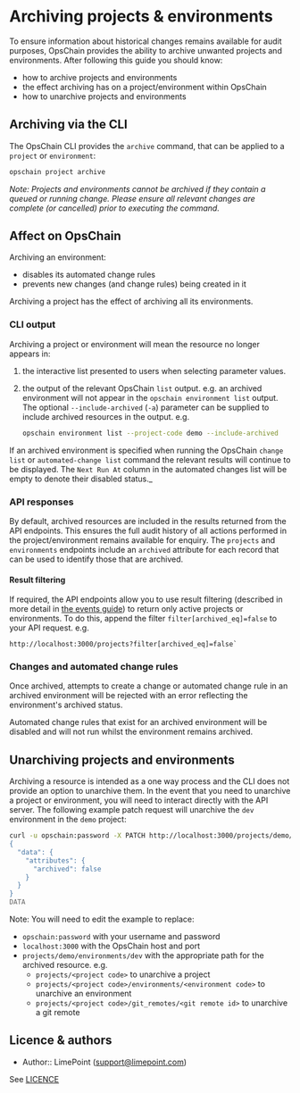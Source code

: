 # Archiving projects & environments

To ensure information about historical changes remains available for audit purposes, OpsChain provides the ability to archive unwanted projects and environments. After following this guide you should know:

- how to archive projects and environments
- the effect archiving has on a project/environment within OpsChain
- how to unarchive projects and environments

## Archiving via the CLI

The OpsChain CLI provides the `archive` command, that can be applied to a `project` or `environment`:

```bash
opschain project archive
```

_Note: Projects and environments cannot be archived if they contain a queued or running change. Please ensure all relevant changes are complete (or cancelled) prior to executing the command._

## Affect on OpsChain

Archiving an environment:

- disables its automated change rules
- prevents new changes (and change rules) being created in it

Archiving a project has the effect of archiving all its environments.

### CLI output

Archiving a project or environment will mean the resource no longer appears in:

1. the interactive list presented to users when selecting parameter values.
2. the output of the relevant OpsChain `list` output. e.g. an archived environment will not appear in the `opschain environment list` output. The optional `--include-archived` (`-a`) parameter can be supplied to include archived resources in the output. e.g.

    ```bash
    opschain environment list --project-code demo --include-archived
    ```

If an archived environment is specified when running the OpsChain `change list` or `automated-change list` command the relevant results will continue to be displayed. The `Next Run At` column in the automated changes list will be empty to denote their disabled status._

### API responses

By default, archived resources are included in the results returned from the API endpoints. This ensures the full audit history of all actions performed in the project/environment remains available for enquiry. The `projects` and `environments` endpoints include an `archived` attribute for each record that can be used to identify those that are archived.

#### Result filtering

If required, the API endpoints allow you to use result filtering (described in more detail in [the events guide](events.md#filtering-events)) to return only active projects or environments. To do this, append the filter `filter[archived_eq]=false` to your API request. e.g.

```text
http://localhost:3000/projects?filter[archived_eq]=false`
```

### Changes and automated change rules

Once archived, attempts to create a change or automated change rule in an archived environment will be rejected with an error reflecting the environment's archived status.

Automated change rules that exist for an archived environment will be disabled and will not run whilst the environment remains archived.

## Unarchiving projects and environments

Archiving a resource is intended as a one way process and the CLI does not provide an option to unarchive them. In the event that you need to unarchive a project or environment, you will need to interact directly with the API server. The following example patch request will unarchive the `dev` environment in the `demo` project:

```bash
curl -u opschain:password -X PATCH http://localhost:3000/projects/demo/environments/dev -H "Accept: application/vnd.api+json" -H "Content-Type: application/vnd.api+json" --data-binary @- <<DATA
{
  "data": {
    "attributes": {
      "archived": false
    }
  }
}
DATA
```

Note: You will need to edit the example to replace:

- `opschain:password` with your username and password
- `localhost:3000` with the OpsChain host and port
- `projects/demo/environments/dev` with the appropriate path for the archived resource. e.g.
  - `projects/<project code>` to unarchive a project
  - `projects/<project code>/environments/<environment code>` to unarchive an environment
  - `projects/<project code>/git_remotes/<git remote id>` to unarchive a git remote

## Licence & authors

- Author:: LimePoint (support@limepoint.com)

See [LICENCE](/LICENCE.md)
